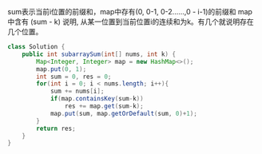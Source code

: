 sum表示当前i位置的前缀和，map中存有(0, 0-1, 0-2......,0 - i-1)的前缀和
map 中含有 (sum - k) 说明, 从某一位置到当前位置i的连续和为k。有几个就说明存在几个位置。 

```java
class Solution {
    public int subarraySum(int[] nums, int k) {
        Map<Integer, Integer> map = new HashMap<>();
        map.put(0, 1);
        int sum = 0, res = 0;
        for(int i = 0; i < nums.length; i++){
            sum += nums[i];
            if(map.containsKey(sum-k))
                res += map.get(sum-k);
            map.put(sum, map.getOrDefault(sum, 0)+1);
        }
        return res;
    }   
}
```
